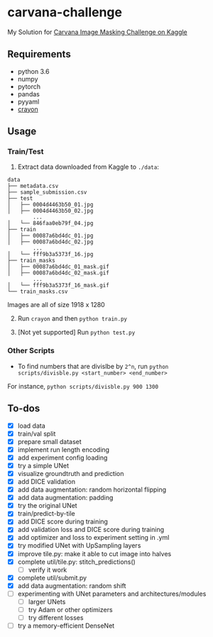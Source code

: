 # carvana-challenge
My Solution for [Carvana Image Masking Challenge on Kaggle](https://www.kaggle.com/c/carvana-image-masking-challenge)

## Requirements
* python 3.6
* numpy
* pytorch
* pandas
* pyyaml
* [crayon](https://github.com/torrvision/crayon)


## Usage

### Train/Test
1. Extract data downloaded from Kaggle to `./data`:

```
data
├── metadata.csv
├── sample_submission.csv
├── test
│   ├── 0004d4463b50_01.jpg
│   ├── 0004d4463b50_02.jpg
        ...
│   └── 846faa0eb79f_04.jpg
├── train
│   ├── 00087a6bd4dc_01.jpg
│   ├── 00087a6bd4dc_02.jpg
        ...
│   └── fff9b3a5373f_16.jpg
├── train_masks
│   ├── 00087a6bd4dc_01_mask.gif
│   ├── 00087a6bd4dc_02_mask.gif
        ...
│   └── fff9b3a5373f_16_mask.gif
└── train_masks.csv
```

Images are all of size 1918 x 1280    

2. Run `crayon` and then `python train.py`

3. [Not yet supported] Run `python test.py`

### Other Scripts

* To find numbers that are divislbe by `2^n`, run `python scripts/divisble.py <start_number> <end_number>`

For instance, `python scripts/divisble.py 900 1300`

## To-dos

- [x] load data
- [x] train/val split
- [x] prepare small dataset
- [x] implement run length encoding
- [x] add experiment config loading
- [x] try a simple UNet
- [x] visualize groundtruth and prediction
- [x] add DICE validation
- [x] add data augmentation: random horizontal flipping
- [x] add data augmentation: padding
- [x] try the original UNet
- [x] train/predict-by-tile
- [x] add DICE score during training
- [x] add validation loss and DICE score during training
- [x] add optimizer and loss to experiment setting in .yml
- [x] try modified UNet with UpSampling layers
- [x] improve tile.py: make it able to cut image into halves
- [x] complete util/tile.py: stitch_predictions()
    - [ ] verify it work
- [x] complete util/submit.py
- [x] add data augmentation: random shift
- [ ] experimenting with UNet parameters and architectures/modules
    - [ ] larger UNets
    - [ ] try Adam or other optimizers
    - [ ] try different losses
- [ ] try a memory-efficient DenseNet
